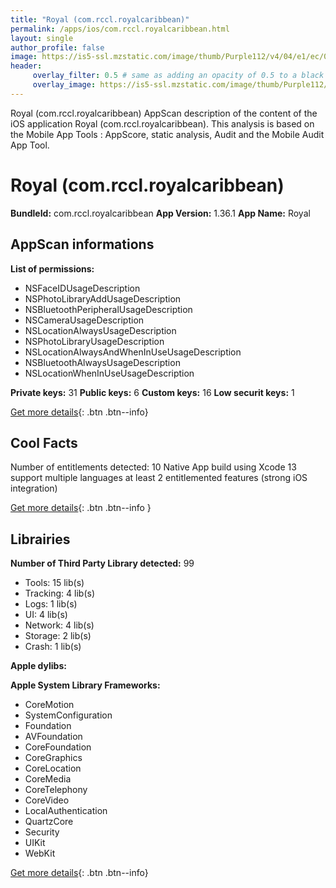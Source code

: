 ```yaml
---
title: "Royal (com.rccl.royalcaribbean)"
permalink: /apps/ios/com.rccl.royalcaribbean.html
layout: single
author_profile: false
image: https://is5-ssl.mzstatic.com/image/thumb/Purple112/v4/04/e1/ec/04e1ec34-4920-cd08-882f-db8ee16e06e8/AppIcon-1x_U007emarketing-0-10-0-85-220.png/512x512bb.jpg
header: 
     overlay_filter: 0.5 # same as adding an opacity of 0.5 to a black background
     overlay_image: https://is5-ssl.mzstatic.com/image/thumb/Purple112/v4/04/e1/ec/04e1ec34-4920-cd08-882f-db8ee16e06e8/AppIcon-1x_U007emarketing-0-10-0-85-220.png/512x512bb.jpg
---
```

Royal (com.rccl.royalcaribbean) AppScan description of the content of the iOS application Royal (com.rccl.royalcaribbean). This analysis is based on the Mobile App Tools : AppScore, static analysis, Audit and the Mobile Audit App Tool.

# Royal (com.rccl.royalcaribbean)

**BundleId:** com.rccl.royalcaribbean
**App Version:** 1.36.1
**App Name:** Royal


## AppScan informations 

**List of permissions:** 
- NSFaceIDUsageDescription
- NSPhotoLibraryAddUsageDescription
- NSBluetoothPeripheralUsageDescription
- NSCameraUsageDescription
- NSLocationAlwaysUsageDescription
- NSPhotoLibraryUsageDescription
- NSLocationAlwaysAndWhenInUseUsageDescription
- NSBluetoothAlwaysUsageDescription
- NSLocationWhenInUseUsageDescription
  
  
**Private keys:** 31
**Public keys:** 6
**Custom keys:** 16
**Low securit keys:** 1
  
[Get more details](/pricing.html){: .btn .btn--info}

## Cool Facts

Number of entitlements detected: 10
Native App
build using Xcode 13
support multiple languages
at least 2 entitlemented features (strong iOS integration)
  
[Get more details](/pricing.html){: .btn .btn--info }

## Librairies 
**Number of Third Party Library detected:** 99
- Tools: 15 lib(s)
- Tracking: 4 lib(s)
- Logs: 1 lib(s)
- UI: 4 lib(s)
- Network: 4 lib(s)
- Storage: 2 lib(s)
- Crash: 1 lib(s)


**Apple dylibs:**


**Apple System Library Frameworks:**
- CoreMotion
- SystemConfiguration
- Foundation
- AVFoundation
- CoreFoundation
- CoreGraphics
- CoreLocation
- CoreMedia
- CoreTelephony
- CoreVideo
- LocalAuthentication
- QuartzCore
- Security
- UIKit
- WebKit


  
[Get more details](/pricing.html){: .btn .btn--info}

